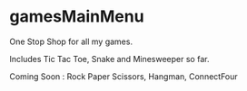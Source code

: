 # gamesMainMenu

One Stop Shop for all my games.

Includes Tic Tac Toe, Snake and Minesweeper so far.

Coming Soon : Rock Paper Scissors, Hangman, ConnectFour
